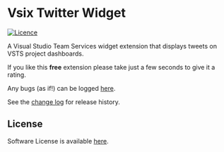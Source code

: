 # Vsix Twitter Widget

[![Licence](https://img.shields.io/github/license/gittools/gitlink.svg)](/LICENSE.txt)

[GitHubRepoURL]: https://github.com/GregTrevellick/VsixTwitterWidget
[GitHubRepoIssuesURL]: https://github.com/GregTrevellick/VsixTwitterWidget/issues

A Visual Studio Team Services widget extension that displays tweets on VSTS project dashboards.

If you like this **free** extension please take just a few seconds to give it a rating.

Any bugs (as if!) can be logged [here][GitHubRepoIssuesURL].

See the [change log](CHANGELOG.md) for release history.

## License

Software License is available [here](/LICENSE.md).